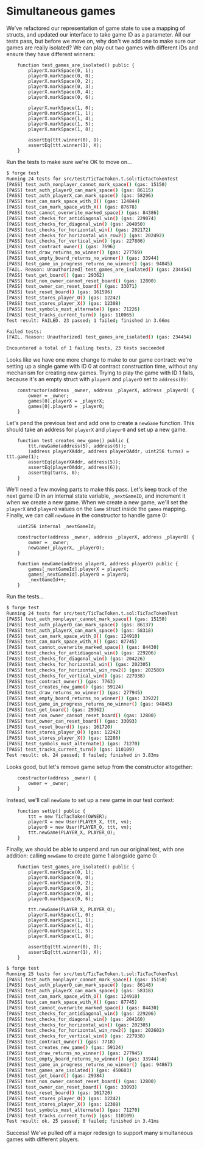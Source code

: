 # Simultaneous games

We've refactored our representation of game state to use a mapping of structs, and updated our interface to take game ID as a parameter. All our tests pass, but before we move on, why don't we add one to make sure our games are really isolated? We can play out two games with different IDs and ensure they have different winners:


```solidity
    function test_games_are_isolated() public {
        playerX.markSpace(0, 1);
        playerO.markSpace(0, 0);
        playerX.markSpace(0, 2);
        playerO.markSpace(0, 3);
        playerX.markSpace(0, 4);
        playerO.markSpace(0, 6);

        playerX.markSpace(1, 0);
        playerO.markSpace(1, 1);
        playerX.markSpace(1, 4);
        playerO.markSpace(1, 5);
        playerX.markSpace(1, 8);

        assertEq(ttt.winner(0), O);
        assertEq(ttt.winner(1), X);
    }
```

Run the tests to make sure we're OK to move on...

```bash
$ forge test
Running 24 tests for src/test/TicTacToken.t.sol:TicTacTokenTest
[PASS] test_auth_nonplayer_cannot_mark_space() (gas: 15150)
[PASS] test_auth_playerO_can_mark_space() (gas: 86115)
[PASS] test_auth_playerX_can_mark_space() (gas: 58296)
[PASS] test_can_mark_space_with_O() (gas: 124844)
[PASS] test_can_mark_space_with_X() (gas: 87678)
[PASS] test_cannot_overwrite_marked_space() (gas: 84386)
[PASS] test_checks_for_antidiagonal_win() (gas: 229074)
[PASS] test_checks_for_diagonal_win() (gas: 204050)
[PASS] test_checks_for_horizontal_win() (gas: 202172)
[PASS] test_checks_for_horizontal_win_row2() (gas: 202492)
[PASS] test_checks_for_vertical_win() (gas: 227806)
[PASS] test_contract_owner() (gas: 7696)
[PASS] test_draw_returns_no_winner() (gas: 277769)
[PASS] test_empty_board_returns_no_winner() (gas: 33944)
[PASS] test_game_in_progress_returns_no_winner() (gas: 94845)
[FAIL. Reason: Unauthorized] test_games_are_isolated() (gas: 234454)
[PASS] test_get_board() (gas: 29362)
[PASS] test_non_owner_cannot_reset_board() (gas: 12800)
[PASS] test_owner_can_reset_board() (gas: 33071)
[PASS] test_reset_board() (gas: 161596)
[PASS] test_stores_player_O() (gas: 12242)
[PASS] test_stores_player_X() (gas: 12308)
[PASS] test_symbols_must_alternate() (gas: 71226)
[PASS] test_tracks_current_turn() (gas: 110065)
Test result: FAILED. 23 passed; 1 failed; finished in 3.66ms

Failed tests:
[FAIL. Reason: Unauthorized] test_games_are_isolated() (gas: 234454)

Encountered a total of 1 failing tests, 23 tests succeeded
```

Looks like we have one more change to make to our game contract: we're setting up a single game with ID 0 at contract construction time, without any mechanism for creating  new games. Trying to play the game with ID 1 fails, because it's an empty struct with `playerX` and `playerO` set to `address(0)`:

```solidity
    constructor(address _owner, address _playerX, address _playerO) {
        owner = _owner;
        games[0].playerX = _playerX;
        games[0].playerO = _playerO;
    }
```

Let's pend the previous test and add one to create a `newGame` function. This should take an address for `playerX` and `playerO` and set up a new game.

```solidity
    function test_creates_new_game() public {
        ttt.newGame(address(5), address(6));
        (address playerXAddr, address playerOAddr, uint256 turns) = ttt.game(1);
        assertEq(playerXAddr, address(5));
        assertEq(playerOAddr, address(6));
        assertEq(turns, 0);
    }
```

We'll need a few moving parts to make this pass. Let's keep track of the next game ID in an internal state variable, `_nextGameID`, and increment it when we create a new game. When we create a new game, we'll set the `playerX` and `playerO` values on the `Game` struct inside the `games` mapping. Finally, we can call `newGame` in the constructor to handle game 0:

```solidity
    uint256 internal _nextGameId;

    constructor(address _owner, address _playerX, address _playerO) {
        owner = _owner;
        newGame(_playerX, _playerO);
    }

    function newGame(address playerX, address playerO) public {
        games[_nextGameId].playerX = playerX;
        games[_nextGameId].playerO = playerO;
        _nextGameId++;
    }
```

Run the tests...

```bash
$ forge test
Running 24 tests for src/test/TicTacToken.t.sol:TicTacTokenTest
[PASS] test_auth_nonplayer_cannot_mark_space() (gas: 15150)
[PASS] test_auth_playerO_can_mark_space() (gas: 86137)
[PASS] test_auth_playerX_can_mark_space() (gas: 58318)
[PASS] test_can_mark_space_with_O() (gas: 124910)
[PASS] test_can_mark_space_with_X() (gas: 87745)
[PASS] test_cannot_overwrite_marked_space() (gas: 84430)
[PASS] test_checks_for_antidiagonal_win() (gas: 229206)
[PASS] test_checks_for_diagonal_win() (gas: 204226)
[PASS] test_checks_for_horizontal_win() (gas: 202305)
[PASS] test_checks_for_horizontal_win_row2() (gas: 202580)
[PASS] test_checks_for_vertical_win() (gas: 227938)
[PASS] test_contract_owner() (gas: 7763)
[PASS] test_creates_new_game() (gas: 59124)
[PASS] test_draw_returns_no_winner() (gas: 277945)
[PASS] test_empty_board_returns_no_winner() (gas: 33922)
[PASS] test_game_in_progress_returns_no_winner() (gas: 94845)
[PASS] test_get_board() (gas: 29362)
[PASS] test_non_owner_cannot_reset_board() (gas: 12800)
[PASS] test_owner_can_reset_board() (gas: 33093)
[PASS] test_reset_board() (gas: 161720)
[PASS] test_stores_player_O() (gas: 12242)
[PASS] test_stores_player_X() (gas: 12286)
[PASS] test_symbols_must_alternate() (gas: 71270)
[PASS] test_tracks_current_turn() (gas: 110109)
Test result: ok. 24 passed; 0 failed; finished in 3.83ms
```

Looks good, but let's remove game setup from the constructor altogether:

```solidity
    constructor(address _owner) {
        owner = _owner;
    }
```

Instead, we'll call `newGame` to set up a new game in our test context:

```solidity
    function setUp() public {
        ttt = new TicTacToken(OWNER);
        playerX = new User(PLAYER_X, ttt, vm);
        playerO = new User(PLAYER_O, ttt, vm);
        ttt.newGame(PLAYER_X, PLAYER_O);
    }
```

Finally, we should be able to unpend and run our original test, with one addition: calling `newGame` to create game 1 alongside game 0:

```solidity
    function test_games_are_isolated() public {
        playerX.markSpace(0, 1);
        playerO.markSpace(0, 0);
        playerX.markSpace(0, 2);
        playerO.markSpace(0, 3);
        playerX.markSpace(0, 4);
        playerO.markSpace(0, 6);

        ttt.newGame(PLAYER_X, PLAYER_O);
        playerX.markSpace(1, 0);
        playerO.markSpace(1, 1);
        playerX.markSpace(1, 4);
        playerO.markSpace(1, 5);
        playerX.markSpace(1, 8);

        assertEq(ttt.winner(0), O);
        assertEq(ttt.winner(1), X);
    }
```

```bash
$ forge test
Running 25 tests for src/test/TicTacToken.t.sol:TicTacTokenTest
[PASS] test_auth_nonplayer_cannot_mark_space() (gas: 15150)
[PASS] test_auth_playerO_can_mark_space() (gas: 86148)
[PASS] test_auth_playerX_can_mark_space() (gas: 58318)
[PASS] test_can_mark_space_with_O() (gas: 124910)
[PASS] test_can_mark_space_with_X() (gas: 87745)
[PASS] test_cannot_overwrite_marked_space() (gas: 84430)
[PASS] test_checks_for_antidiagonal_win() (gas: 229206)
[PASS] test_checks_for_diagonal_win() (gas: 204160)
[PASS] test_checks_for_horizontal_win() (gas: 202305)
[PASS] test_checks_for_horizontal_win_row2() (gas: 202602)
[PASS] test_checks_for_vertical_win() (gas: 227938)
[PASS] test_contract_owner() (gas: 7718)
[PASS] test_creates_new_game() (gas: 59124)
[PASS] test_draw_returns_no_winner() (gas: 277945)
[PASS] test_empty_board_returns_no_winner() (gas: 33944)
[PASS] test_game_in_progress_returns_no_winner() (gas: 94867)
[PASS] test_games_are_isolated() (gas: 450603)
[PASS] test_get_board() (gas: 29384)
[PASS] test_non_owner_cannot_reset_board() (gas: 12800)
[PASS] test_owner_can_reset_board() (gas: 33093)
[PASS] test_reset_board() (gas: 161720)
[PASS] test_stores_player_O() (gas: 12242)
[PASS] test_stores_player_X() (gas: 12308)
[PASS] test_symbols_must_alternate() (gas: 71270)
[PASS] test_tracks_current_turn() (gas: 110109)
Test result: ok. 25 passed; 0 failed; finished in 3.41ms
```

Success! We've pulled off a major redesign to support many simultaneous games with different players.

